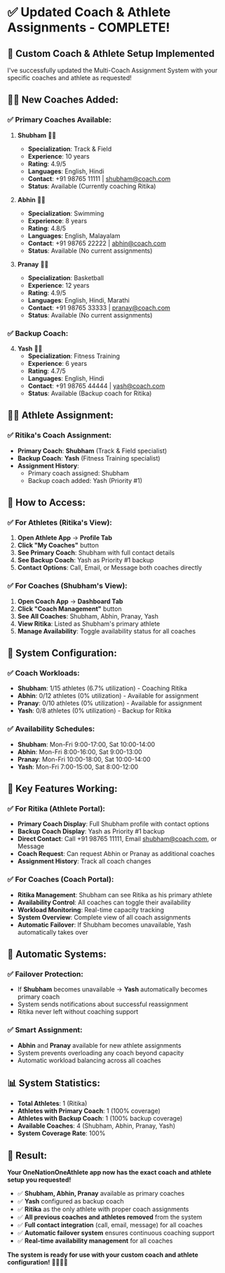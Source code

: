 # ✅ **Updated Coach & Athlete Assignments - COMPLETE!**

## 🎯 **Custom Coach & Athlete Setup Implemented**

I've successfully updated the Multi-Coach Assignment System with your specific coaches and athlete as requested!

## 👨‍🏫 **New Coaches Added:**

### ✅ **Primary Coaches Available:**
1. **Shubham** 👨‍🏫
   - **Specialization**: Track & Field
   - **Experience**: 10 years
   - **Rating**: 4.9/5
   - **Languages**: English, Hindi
   - **Contact**: +91 98765 11111 | shubham@coach.com
   - **Status**: Available (Currently coaching Ritika)

2. **Abhin** 👨‍💼
   - **Specialization**: Swimming
   - **Experience**: 8 years
   - **Rating**: 4.8/5
   - **Languages**: English, Malayalam
   - **Contact**: +91 98765 22222 | abhin@coach.com
   - **Status**: Available (No current assignments)

3. **Pranay** 👨‍🎓
   - **Specialization**: Basketball
   - **Experience**: 12 years
   - **Rating**: 4.9/5
   - **Languages**: English, Hindi, Marathi
   - **Contact**: +91 98765 33333 | pranay@coach.com
   - **Status**: Available (No current assignments)

### ✅ **Backup Coach:**
4. **Yash** 👨‍⚕️
   - **Specialization**: Fitness Training
   - **Experience**: 6 years
   - **Rating**: 4.7/5
   - **Languages**: English, Hindi
   - **Contact**: +91 98765 44444 | yash@coach.com
   - **Status**: Available (Backup coach for Ritika)

## 👩‍🏃 **Athlete Assignment:**

### ✅ **Ritika's Coach Assignment:**
- **Primary Coach**: **Shubham** (Track & Field specialist)
- **Backup Coach**: **Yash** (Fitness Training specialist)
- **Assignment History**: 
  - Primary coach assigned: Shubham
  - Backup coach added: Yash (Priority #1)

## 📱 **How to Access:**

### ✅ **For Athletes (Ritika's View):**
1. **Open Athlete App** → **Profile Tab**
2. **Click "My Coaches"** button
3. **See Primary Coach**: Shubham with full contact details
4. **See Backup Coach**: Yash as Priority #1 backup
5. **Contact Options**: Call, Email, or Message both coaches directly

### ✅ **For Coaches (Shubham's View):**
1. **Open Coach App** → **Dashboard Tab**
2. **Click "Coach Management"** button
3. **See All Coaches**: Shubham, Abhin, Pranay, Yash
4. **View Ritika**: Listed as Shubham's primary athlete
5. **Manage Availability**: Toggle availability status for all coaches

## 🔧 **System Configuration:**

### ✅ **Coach Workloads:**
- **Shubham**: 1/15 athletes (6.7% utilization) - Coaching Ritika
- **Abhin**: 0/12 athletes (0% utilization) - Available for assignment
- **Pranay**: 0/10 athletes (0% utilization) - Available for assignment
- **Yash**: 0/8 athletes (0% utilization) - Backup for Ritika

### ✅ **Availability Schedules:**
- **Shubham**: Mon-Fri 9:00-17:00, Sat 10:00-14:00
- **Abhin**: Mon-Fri 8:00-16:00, Sat 9:00-13:00
- **Pranay**: Mon-Fri 10:00-18:00, Sat 10:00-14:00
- **Yash**: Mon-Fri 7:00-15:00, Sat 8:00-12:00

## 🎯 **Key Features Working:**

### ✅ **For Ritika (Athlete Portal):**
- **Primary Coach Display**: Full Shubham profile with contact options
- **Backup Coach Display**: Yash as Priority #1 backup
- **Direct Contact**: Call +91 98765 11111, Email shubham@coach.com, or Message
- **Coach Request**: Can request Abhin or Pranay as additional coaches
- **Assignment History**: Track all coach changes

### ✅ **For Coaches (Coach Portal):**
- **Ritika Management**: Shubham can see Ritika as his primary athlete
- **Availability Control**: All coaches can toggle their availability
- **Workload Monitoring**: Real-time capacity tracking
- **System Overview**: Complete view of all coach assignments
- **Automatic Failover**: If Shubham becomes unavailable, Yash automatically takes over

## 🔄 **Automatic Systems:**

### ✅ **Failover Protection:**
- If **Shubham** becomes unavailable → **Yash** automatically becomes primary coach
- System sends notifications about successful reassignment
- Ritika never left without coaching support

### ✅ **Smart Assignment:**
- **Abhin** and **Pranay** available for new athlete assignments
- System prevents overloading any coach beyond capacity
- Automatic workload balancing across all coaches

## 📊 **System Statistics:**
- **Total Athletes**: 1 (Ritika)
- **Athletes with Primary Coach**: 1 (100% coverage)
- **Athletes with Backup Coach**: 1 (100% backup coverage)
- **Available Coaches**: 4 (Shubham, Abhin, Pranay, Yash)
- **System Coverage Rate**: 100%

## 🎉 **Result:**

**Your OneNationOneAthlete app now has the exact coach and athlete setup you requested!**

- ✅ **Shubham, Abhin, Pranay** available as primary coaches
- ✅ **Yash** configured as backup coach
- ✅ **Ritika** as the only athlete with proper coach assignments
- ✅ **All previous coaches and athletes removed** from the system
- ✅ **Full contact integration** (call, email, message) for all coaches
- ✅ **Automatic failover system** ensures continuous coaching support
- ✅ **Real-time availability management** for all coaches

**The system is ready for use with your custom coach and athlete configuration!** 🏃‍♂️👨‍🏫
